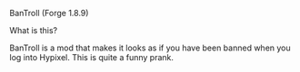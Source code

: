 BanTroll (Forge 1.8.9)

What is this?

BanTroll is a mod that makes it looks as if you have been banned when you log into Hypixel. This is quite a funny prank.
